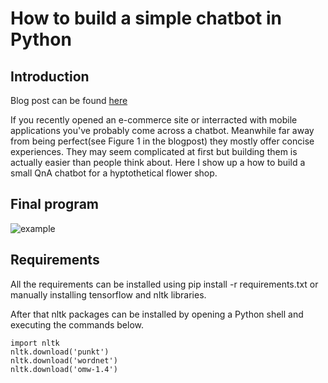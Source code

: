 # How to build a simple chatbot in Python

## Introduction

Blog post can be found [here](https://github.com/denizaytacc)

If you recently opened an e-commerce site or interracted with mobile applications you've probably come across a chatbot. Meanwhile far away from being perfect(see Figure 1 in the blogpost) they mostly offer concise experiences. They may seem complicated at first but building them is actually easier than people think about. Here I show up a how to build a small QnA chatbot for a hyptothetical flower shop.

## Final program
![example](https://i.imgur.com/4bfLbHv.gif)


## Requirements
All the requirements can be installed using pip install -r requirements.txt or manually installing tensorflow and nltk libraries.

After that nltk packages can be installed by opening a Python shell and executing the commands below.

```
import nltk
nltk.download('punkt')
nltk.download('wordnet')
nltk.download('omw-1.4')
```